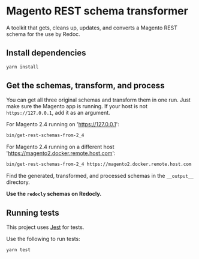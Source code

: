 # Magento REST schema transformer

A toolkit that gets, cleans up, updates, and converts a Magento REST schema for the use by Redoc.

## Install dependencies

```sh
yarn install
```

## Get the schemas, transform, and process

You can get all three original schemas and transform them in one run.
Just make sure the Magento app is running.
If your host is not `https://127.0.0.1`, add it as an argument.

For Magento 2.4 running on 'https://127.0.0.1':

```bash
bin/get-rest-schemas-from-2_4
```

For Magento 2.4 running on a different host 'https://magento2.docker.remote.host.com':

```bash
bin/get-rest-schemas-from-2_4 https://magento2.docker.remote.host.com
```

Find the generated, transformed, and processed schemas in the `__output__` directory.

__Use the `redocly` schemas on Redocly.__

## Running tests

This project uses [Jest][] for tests.

Use the following to run tests:

```sh
yarn test
```

[jest]: https://jestjs.io/docs/en/getting-started
